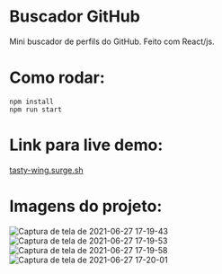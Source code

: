 # Buscador GitHub

Mini buscador de perfils do GitHub. Feito com React/js.

# Como rodar:

```shel
npm install
npm run start
``` 

# Link para live demo:

[tasty-wing.surge.sh](tasty-wing.surge.sh)

# Imagens do projeto:

![Captura de tela de 2021-06-27 17-19-43](https://user-images.githubusercontent.com/81453546/123558370-3b85db00-d76c-11eb-8c77-e3811d3c6eca.png)
![Captura de tela de 2021-06-27 17-19-53](https://user-images.githubusercontent.com/81453546/123558372-3c1e7180-d76c-11eb-9fc3-403e108a59ea.png)
![Captura de tela de 2021-06-27 17-19-58](https://user-images.githubusercontent.com/81453546/123558373-3cb70800-d76c-11eb-8197-648a1fc684e4.png)
![Captura de tela de 2021-06-27 17-20-01](https://user-images.githubusercontent.com/81453546/123558374-3d4f9e80-d76c-11eb-8796-ed459acbbef5.png)


